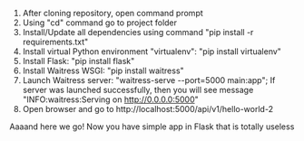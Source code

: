 1. After cloning repository, open command prompt
2. Using "cd" command go to project folder
3. Install/Update all dependencies using command "pip install -r requirements.txt"
4. Install virtual Python environment "virtualenv": "pip install virtualenv" 
5. Install Flask: "pip install flask"
6. Install Waitress WSGI: "pip install waitress"
7. Launch Waitress server: "waitress-serve --port=5000 main:app"; 
   If server was launched successfully, then you will see message "INFO:waitress:Serving on http://0.0.0.0:5000"
7. Open browser and go to http://localhost:5000/api/v1/hello-world-2

Aaaand here we go! Now you have simple app in Flask that is totally useless

